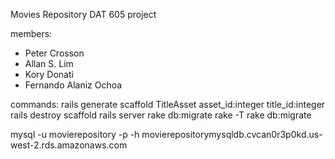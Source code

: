 Movies Repository 
DAT 605 project

members:
* Peter Crosson
* Allan S. Lim
* Kory Donati
* Fernando Alaniz Ochoa

commands:
rails generate scaffold TitleAsset asset_id:integer title_id:integer 
rails destroy scaffold <scaffoldname>
rails server
rake db:migrate
rake -T
rake db:migrate

mysql -u movierepository -p -h movierepositorymysqldb.cvcan0r3p0kd.us-west-2.rds.amazonaws.com
